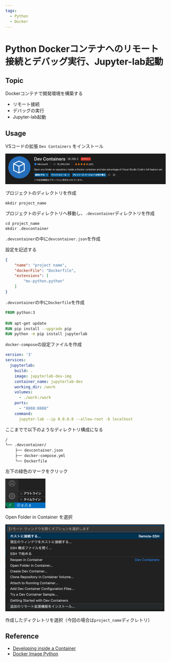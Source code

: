 ```yaml
---
tags:
  - Python
  - Docker
---
```


# Python Dockerコンテナへのリモート接続とデバッグ実行、Jupyter-lab起動

## Topic

Dockerコンテナで開発環境を構築する

- リモート接続
- デバッグの実行
- Jupyter-lab起動

## Usage

VSコードの拡張 `Dev Containers` をインストール

![Dev Containers](img/Dev_Containers.png)

プロジェクトのディレクトリを作成

```
mkdir project_name
```

プロジェクトのディレクトリへ移動し、`.devcontainer`ディレクトリを作成

```
cd project_name
mkdir .devcontainer
```

`.devcontainer`の中に`devcontainer.json`を作成

設定を記述する

```json title="devcontainer.json"
{
	"name": "project name",
	"dockerFile": "Dockerfile",
	"extensions": [
		"ms-python.python"
	]
}
```

`.devcontainer`の中に`Dockerfile`を作成

```DockerFile
FROM python:3

RUN apt-get update
RUN pip install --upgrade pip
RUN python -m pip install jupyterlab
```

`docker-compose`の設定ファイルを作成

```yml
version: '3'
services:
  jupyterlab:
    build: .
    image: jupyterlab-dev-img
    container_name: jupyterlab-dev
    working_dir: /work
    volumes:
      - ./work:/work
    ports:
      - "8888:8888"
    command:
      jupyter-lab --ip 0.0.0.0 --allow-root -b localhost
```

ここまでで以下のようなディレクトリ構成になる

```
/
└── .devcontainer/
　　 ├── devcontainer.json
　　 ├── docker-compose.yml
　　 └── Dockerfile
```

左下の緑色のマークをクリック

![left bottom](img/vscode_left_bottom.png)

Open Folder in Container を選択

![left bottom](img/vscode_menu.png)

作成したディクレトリを選択（今回の場合は`project_name`ディクレトリ）

## Reference
- [Developing inside a Container](https://code.visualstudio.com/docs/devcontainers/containers)
- [Docker Image Python](https://hub.docker.com/_/python)